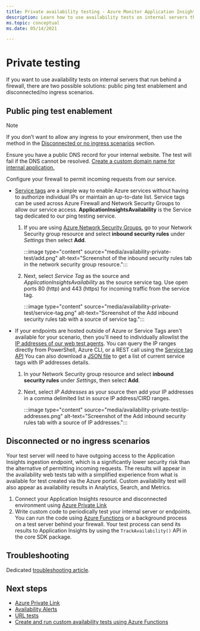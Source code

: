 ```yaml
---
title: Private availability testing - Azure Monitor Application Insights
description: Learn how to use availability tests on internal servers that run behind a firewall with private testing.
ms.topic: conceptual
ms.date: 05/14/2021

---
```


# Private testing

If you want to use availability tests on internal servers that run behind a firewall, there are two possible solutions: public ping test enablement and disconnected/no ingress scenarios.

## Public ping test enablement

> [!NOTE]
> If you don’t want to allow any ingress to your environment, then use the method in the [Disconnected or no ingress scenarios](#disconnected-or-no-ingress-scenarios) section.

 Ensure you have a public DNS record for your internal website. The test will fail if the DNS cannot be resolved. [Create a custom domain name for internal application.](../../cloud-services/cloud-services-custom-domain-name-portal.md#add-an-a-record-for-your-custom-domain)

Configure your firewall to permit incoming requests from our service.

- [Service tags](../../virtual-network/service-tags-overview.md) are a simple way to enable Azure services without having to authorize individual IPs or maintain an up-to-date list. Service tags can be used across Azure Firewall and Network Security Groups to allow our service access. **ApplicationInsightsAvailability** is the Service tag dedicated to our ping testing service.
    1. If you are using [Azure Network Security Groups](../../virtual-network/network-security-groups-overview.md), go to your Network Security group resource and select **inbound security rules** under *Settings* then select **Add**.

         :::image type="content" source="media/availability-private-test/add.png" alt-text="Screenshot of the inbound security rules tab in the network security group resource.":::

    1. Next, select *Service Tag* as the source and *ApplicationInsightsAvailability* as the source service tag. Use open ports 80 (http) and 443 (https) for incoming traffic from the service tag.

        :::image type="content" source="media/availability-private-test/service-tag.png" alt-text="Screenshot of the Add inbound security rules tab with a source of service tag.":::

- If your endpoints are hosted outside of Azure or Service Tags aren't available for your scenario, then you'll need to individually allowlist the [IP addresses of our web test agents](ip-addresses.md). You can query the IP ranges directly from PowerShell, Azure CLI, or a REST call using the [Service tag API](../../virtual-network/service-tags-overview.md#use-the-service-tag-discovery-api-public-preview) You can also download a [JSON file](../../virtual-network/service-tags-overview.md#discover-service-tags-by-using-downloadable-json-files) to get a list of current service tags with IP addresses details.
    1. In your Network Security group resource and select **inbound security rules** under *Settings*, then select **Add**.
    1. Next, select *IP Addresses* as your source then add your IP addresses in a comma delimited list in source IP address/CIRD ranges.

         :::image type="content" source="media/availability-private-test/ip-addresses.png" alt-text="Screenshot of the Add inbound security rules tab with a source of IP addresses.":::

## Disconnected or no ingress scenarios

Your test server will need to have outgoing access to the Application Insights ingestion endpoint, which is a significantly lower security risk than the alternative of permitting incoming requests. The results will appear in the availability web tests tab with a simplified experience from what is available for test created via the Azure portal. Custom availability test will also appear as availability results in Analytics, Search, and Metrics.

1. Connect your Application Insights resource and disconnected environment using [Azure Private Link](../logs/private-link-security.md)
1. Write custom code to periodically test your internal server or endpoints. You can run the code using [Azure Functions](availability-azure-functions.md) or a background process on a test server behind your firewall. Your test process can send its results to Application Insights by using the `TrackAvailability()` API in the core SDK package.

## Troubleshooting

Dedicated [troubleshooting article](troubleshoot-availability.md).

## Next steps

* [Azure Private Link](../logs/private-link-security.md)
* [Availability Alerts](availability-alerts.md)
* [URL tests](monitor-web-app-availability.md)
* [Create and run custom availability tests using Azure Functions](availability-azure-functions.md)